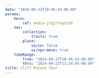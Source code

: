 ```yaml
---
date: "2024-09-23T10:46:43-06:00"
params:
    hero:
        ref: media-j7q2r7xqtcb5
    nav:
        collection:
            trails: true
        place:
            us/co: false
            us/nps-meve: true
    timeRange:
        from: "2024-09-23T10:46:43-06:00"
        thru: "2024-09-23T11:24:05-06:00"
title: Cliff Palace Tour
---
```

